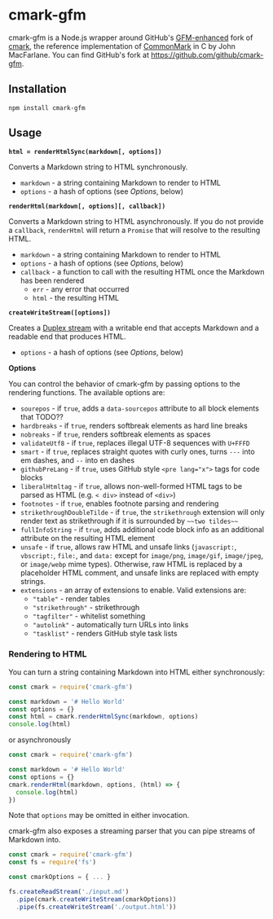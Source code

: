 # cmark-gfm

cmark-gfm is a Node.js wrapper around GitHub's [GFM-enhanced](https://github.github.com/gfm/) fork of [cmark](https://github.com/github/cmark-gfm), the reference implementation of [CommonMark](http://commonmark.org/) in C by John MacFarlane. You can find GitHub's fork at https://github.com/github/cmark-gfm.

## Installation

```
npm install cmark-gfm
```

## Usage

**`html = renderHtmlSync(markdown[, options])`**

Converts a Markdown string to HTML synchronously.

  * `markdown` - a string containing Markdown to render to HTML
  * `options` - a hash of options (see *Options*, below)

**`renderHtml(markdown[, options][, callback])`**

Converts a Markdown string to HTML asynchronously. If you do not provide a `callback`, `renderHtml` will return a `Promise` that will resolve to the resulting HTML.

  * `markdown` - a string containing Markdown to render to HTML
  * `options` - a hash of options (see *Options*, below)
  * `callback` - a function to call with the resulting HTML once the Markdown has been rendered
    * `err` - any error that occurred
    * `html` - the resulting HTML

**`createWriteStream([options])`**

Creates a [Duplex stream](https://nodejs.org/api/stream.html#stream_class_stream_duplex) with a writable end that accepts Markdown and a readable end that produces HTML.

  * `options` - a hash of options (see *Options*, below)

**Options**

You can control the behavior of cmark-gfm by passing options to the rendering functions. The available options are:

  * `sourepos` - if `true`, adds a `data-sourcepos` attribute to all block elements that TODO??
  * `hardbreaks` - if `true`, renders softbreak elements as hard line breaks
  * `nobreaks` - if `true`, renders softbreak elements as spaces
  * `validateUtf8` - if `true`, replaces illegal UTF-8 sequences with `U+FFFD`
  * `smart` - if `true`, replaces straight quotes with curly ones, turns `---` into em dashes, and `--` into en dashes
  * `githubPreLang` - if `true`, uses GitHub style `<pre lang="x">` tags for code blocks
  * `liberalHtmltag` - if `true`, allows non-well-formed HTML tags to be parsed as HTML (e.g. `< div>` instead of `<div>`)
  * `footnotes` - if `true`, enables footnote parsing and rendering
  * `strikethroughDoubleTilde` - if `true`, the `strikethrough` extension will only render text as strikethrough if it is surrounded by `~~two tildes~~`
  * `fullInfoString` - if `true`, adds additional code block info as an additional attribute on the resulting HTML element
  * `unsafe` - if `true`, allows raw HTML and unsafe links (`javascript:`, `vbscript:`, `file:`, and `data:` except for `image/png`, `image/gif`, `image/jpeg`, or `image/webp` mime types). Otherwise, raw HTML is replaced by a placeholder HTML comment, and unsafe links are replaced with empty strings.
  * `extensions` - an array of extensions to enable. Valid extensions are:
    * `"table"` - render tables
    * `"strikethrough"` - strikethrough
    * `"tagfilter"` - whitelist something
    * `"autolink"` - automatically turn URLs into links
    * `"tasklist"` - renders GitHub style task lists

### Rendering to HTML

You can turn a string containing Markdown into HTML either synchronously:

```javascript
const cmark = require('cmark-gfm')

const markdown = '# Hello World'
const options = {}
const html = cmark.renderHtmlSync(markdown, options)
console.log(html)
```

or asynchronously

```javascript
const cmark = require('cmark-gfm')

const markdown = '# Hello World'
const options = {}
cmark.renderHtml(markdown, options, (html) => {
  console.log(html)
})
```

Note that `options` may be omitted in either invocation.

cmark-gfm also exposes a streaming parser that you can pipe streams of Markdown into.

```javascript
const cmark = require('cmark-gfm')
const fs = require('fs')

const cmarkOptions = { ... }

fs.createReadStream('./input.md')
  .pipe(cmark.createWriteStream(cmarkOptions))
  .pipe(fs.createWriteStream('./output.html'))
```
